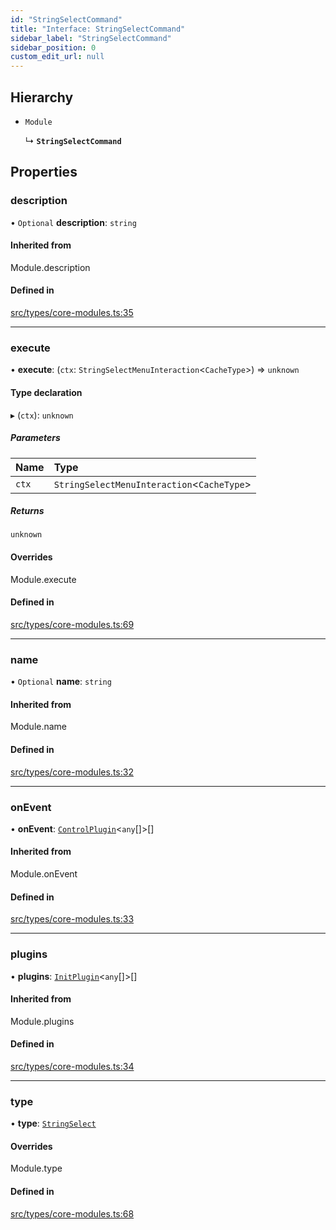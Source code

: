 ```yaml
---
id: "StringSelectCommand"
title: "Interface: StringSelectCommand"
sidebar_label: "StringSelectCommand"
sidebar_position: 0
custom_edit_url: null
---
```


## Hierarchy

- `Module`

  ↳ **`StringSelectCommand`**

## Properties

### description

• `Optional` **description**: `string`

#### Inherited from

Module.description

#### Defined in

[src/types/core-modules.ts:35](https://github.com/sern-handler/handler/blob/e1059f9/src/types/core-modules.ts#L35)

___

### execute

• **execute**: (`ctx`: `StringSelectMenuInteraction`<`CacheType`\>) => `unknown`

#### Type declaration

▸ (`ctx`): `unknown`

##### Parameters

| Name | Type |
| :------ | :------ |
| `ctx` | `StringSelectMenuInteraction`<`CacheType`\> |

##### Returns

`unknown`

#### Overrides

Module.execute

#### Defined in

[src/types/core-modules.ts:69](https://github.com/sern-handler/handler/blob/e1059f9/src/types/core-modules.ts#L69)

___

### name

• `Optional` **name**: `string`

#### Inherited from

Module.name

#### Defined in

[src/types/core-modules.ts:32](https://github.com/sern-handler/handler/blob/e1059f9/src/types/core-modules.ts#L32)

___

### onEvent

• **onEvent**: [`ControlPlugin`](ControlPlugin.md)<`any`[]\>[]

#### Inherited from

Module.onEvent

#### Defined in

[src/types/core-modules.ts:33](https://github.com/sern-handler/handler/blob/e1059f9/src/types/core-modules.ts#L33)

___

### plugins

• **plugins**: [`InitPlugin`](InitPlugin.md)<`any`[]\>[]

#### Inherited from

Module.plugins

#### Defined in

[src/types/core-modules.ts:34](https://github.com/sern-handler/handler/blob/e1059f9/src/types/core-modules.ts#L34)

___

### type

• **type**: [`StringSelect`](../enums/CommandType.md#stringselect)

#### Overrides

Module.type

#### Defined in

[src/types/core-modules.ts:68](https://github.com/sern-handler/handler/blob/e1059f9/src/types/core-modules.ts#L68)
